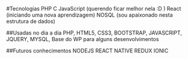 #Tecnologias
    PHP
    C
    JavaScript (querendo ficar melhor nela :D )
    React (iniciando uma nova aprendizagem)
    NOSQL (sou apaixonado nesta estrutura de dados)

##Usadas no dia a dia
    PHP, HTML5, CSS3, BOOTSTRAP, JAVASCRIPT, JQUERY, MYSQL, Base do WP para alguns desenvolvimentos

##Futuros conhecimentos
    NODEJS
    REACT NATIVE
    REDUX
    IONIC
